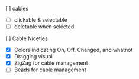 
[ ] cables
  - [ ] clickable & selectable
  - [ ] deletable when selected

[ ] Cable Niceties
  - [X] Colors indicating On, Off, Changed, and whatnot
  - [X] Dragging visual
  - [X] ZigZag for cable management 
  - [ ] Beads for cable management